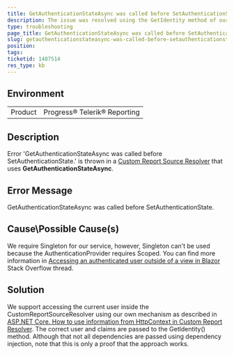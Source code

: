 ```yaml
---
title: GetAuthenticationStateAsync was called before SetAuthenticationState
description: The issue was resolved using the GetIdentity method of our controller. The error will be described in a KB article.  Error 'GetAuthenticationStateAsync was called before SetAuthenticationState.' is thrown in a custom report source resolver that uses GetAuthenticationStateAsync
type: troubleshooting
page_title: GetAuthenticationStateAsync was called before SetAuthenticationState
slug: getauthenticationstateasync-was-called-before-setauthenticationstate
position: 
tags: 
ticketid: 1487514
res_type: kb
---
```


## Environment
<table>
	<tbody>
		<tr>
			<td>Product</td>
			<td>Progress® Telerik® Reporting</td>
		</tr>
	</tbody>
</table>


## Description

Error 'GetAuthenticationStateAsync was called before SetAuthenticationState.' is thrown in a [Custom Report Source Resolver](../reporting/telerik-reporting-rest-custom-report-resolver) that uses **GetAuthenticationStateAsync**.

## Error Message
GetAuthenticationStateAsync was called before SetAuthenticationState.

## Cause\Possible Cause(s)
We require Singleton for our service, however, Singleton can't be used because the AuthenticationProvider requires Scoped. You can find more information in [Accessing an authenticated user outside of a view in Blazor](https://stackoverflow.com/questions/59744356/accessinging-an-authenticated-user-outside-of-a-view-in-blazor) Stack Overflow thread.

## Solution
We support accessing the current user inside the CustomReportSourceResolver using our own mechanism as described in [ASP.NET Core. How to use information from HttpContext in Custom Report Resolver](./core-how-to-pass-information-from-httpcontext-to-reporting-engine). The correct user and claims are passed to the GetIdentity() method. Although that not all dependencies are passed using dependency injection, note that this is only a proof that the approach works. 
